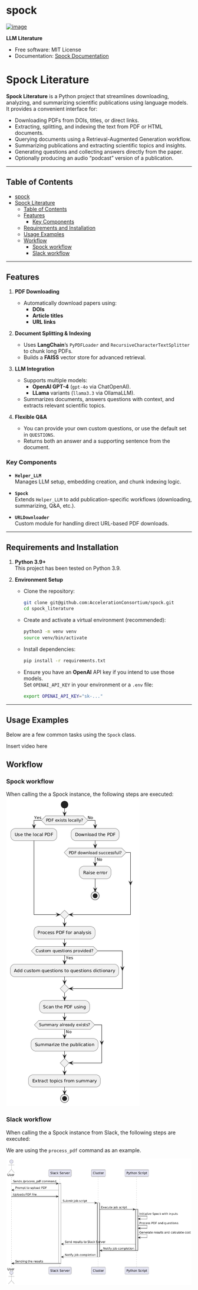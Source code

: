 # spock

[![image](https://img.shields.io/pypi/v/spock.svg)](https://pypi.python.org/pypi/spock)

**LLM Literature**

-   Free software: MIT License
-   Documentation: [Spock Documentation](https://youssefbriki1.github.io/spock)
    
# Spock Literature

**Spock Literature** is a Python project that streamlines downloading, analyzing, and summarizing scientific publications using language models. It provides a convenient interface for:

- Downloading PDFs from DOIs, titles, or direct links.  
- Extracting, splitting, and indexing the text from PDF or HTML documents.  
- Querying documents using a Retrieval-Augmented Generation workflow.  
- Summarizing publications and extracting scientific topics and insights.  
- Generating questions and collecting answers directly from the paper.  
- Optionally producing an audio “podcast” version of a publication.

---

## Table of Contents

- [spock](#spock)
- [Spock Literature](#spock-literature)
  - [Table of Contents](#table-of-contents)
  - [Features](#features)
    - [Key Components](#key-components)
  - [Requirements and Installation](#requirements-and-installation)
  - [Usage Examples](#usage-examples)
  - [Workflow](#workflow)
    - [Spock workflow](#spock-workflow)
    - [Slack workflow](#slack-workflow)

---

## Features

1. **PDF Downloading**  
   - Automatically download papers using:
     - **DOIs** 
     - **Article titles** 
     - **URL links** 

2. **Document Splitting & Indexing**  
   - Uses **LangChain**’s `PyPDFLoader` and `RecursiveCharacterTextSplitter` to chunk long PDFs.  
   - Builds a **FAISS** vector store for advanced retrieval.

3. **LLM Integration**  
   - Supports multiple models:
     - **OpenAI GPT-4** (`gpt-4o` via ChatOpenAI).
     - **LLama** variants (`llama3.3` via OllamaLLM).
   - Summarizes documents, answers questions with context, and extracts relevant scientific topics.

4. **Flexible Q&A**  
   - You can provide your own custom questions, or use the default set in `QUESTIONS`.  
   - Returns both an answer and a supporting sentence from the document.


### Key Components

- **`Helper_LLM`**  
  Manages LLM setup, embedding creation, and chunk indexing logic.
  
- **`Spock`**  
  Extends `Helper_LLM` to add publication-specific workflows (downloading, summarizing, Q&A, etc.).

- **`URLDownloader`**  
  Custom module for handling direct URL-based PDF downloads.


---

## Requirements and Installation

1. **Python 3.9+**  
   This project has been tested on Python 3.9.

2. **Environment Setup**  
   - Clone the repository:  
     ```bash
     git clone git@github.com:AccelerationConsortium/spock.git
     cd spock_literature
     ```
   - Create and activate a virtual environment (recommended):  
     ```bash
     python3 -m venv venv
     source venv/bin/activate
     ```
   - Install dependencies:  
     ```bash
     pip install -r requirements.txt
     ```
   - Ensure you have an **OpenAI** API key if you intend to use those models.  
     Set `OPENAI_API_KEY` in your environment or a `.env` file:
     ```bash
     export OPENAI_API_KEY="sk-..."
     ```

---

## Usage Examples

Below are a few common tasks using the `Spock` class.


Insert video here


## Workflow

### Spock workflow
When calling the a Spock instance, the following steps are executed:
![call special method workflow](images/spock_uml.png )


### Slack workflow

When calling the a Spock instance from Slack, the following steps are executed:

We are using the `process_pdf` command as an example.

![Spock workflow on Slack for the process_pdf command](images/spock_slack_uml.png "Spock workflow on Slack for the process_pdf command")


